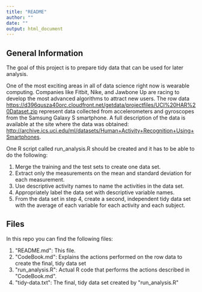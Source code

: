 ```yaml
---
title: "README"
author: ""
date: ""
output: html_document
---
```


## General Information

The goal of this project is to prepare tidy data that can be used for later analysis.

One of the most exciting areas in all of data science right now is wearable computing. Companies like Fitbit, Nike, and Jawbone Up are racing to develop the most advanced algorithms to attract new users. The row data https://d396qusza40orc.cloudfront.net/getdata/projectfiles/UCI%20HAR%20Dataset.zip represent data collected from accelerometers and gyroscopes from the Samsung Galaxy S smartphone. A full description of the data is available at the site where the data was obtained: http://archive.ics.uci.edu/ml/datasets/Human+Activity+Recognition+Using+Smartphones.

One R script called run_analysis.R should be created and it has to be able to do the following:

1) Merge the training and the test sets to create one data set.
2) Extract only the measurements on the mean and standard deviation for each measurement.
3) Use descriptive activity names to name the activities in the data set.
4) Appropriately label the data set with descriptive variable names.
5) From the data set in step 4, create a second, independent tidy data set with the average of each variable for each activity and each subject.

## Files

In this repo you can find the following files:

1) "README.md": This file.
2) "CodeBook.md": Explains the actions performed on the row data to create the final, tidy data set
3) "run_analysis.R": Actual R code that performs the actions described in "CodeBook.md".    
4) "tidy-data.txt": The final, tidy data set created by "run_analysis.R"

